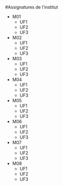 #Assignatures de l'institut

* M01
    * UF1
    * UF2
    * UF3
* M02
    * UF1
    * UF2
    * UF3
* M03
    * UF1
    * UF2
    * UF3
* M04
    * UF1
    * UF2
    * UF3
* M05
    * UF1
    * UF2
    * UF3
* M06
    * UF1
    * UF2
    * UF3
* M07
    * UF1
    * UF2
    * UF3
* M08
    * UF1
    * UF2
    * UF3